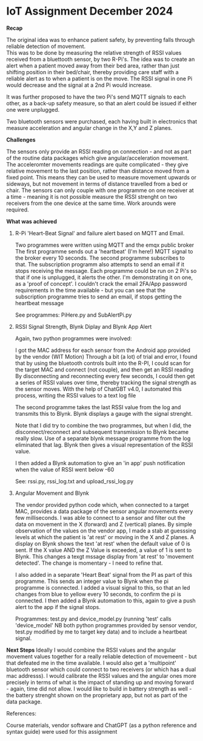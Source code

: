 # IoT Assignment December 2024

**Recap**

The original idea was to enhance patient safety, by preventing falls through reliable detection of movement.  
This was to be done by measuring the relative strength of RSSI values received from a bluettooth sensor, by two R-Pi's. 
The idea was to create an alert when a patient moved away from their bed area, rather than just shifting position in their bed/chair, 
thereby providing care staff with a reliable alert as to when a patient is on the move. The RSSI signal in one Pi would decrease and the signal at a 2nd Pi would increase.

It was further proposed to have the two Pi's send MQTT signals to each other, as a back-up safety measure, so that an alert could be issued if either one were unplugged.

Two bluetooth sensors were purchased, each having built in electronics that measure acceleration and angular change in the X,Y and Z planes. 

**Challenges**

The sensors only provide an RSSI reading on connection - and not as part of the routine data packages which give angular/acceleration movement.
The acceleromter movements readings are quite complicated - they give relative movement to the last position, rather than distance moved from a fixed point.
This means they can be used to measure movement upwards or sideways, but not movement in terms of distance travelled from a bed or chair.
The sensors can only couple with one programme on one receiver at a time - meaning it is not possible measure the RSSI strenght on two receivers from the one device at the same time.
Work arounds were required.

**What was achieved**

1) R-Pi 'Heart-Beat Signal' and failure alert based on MQTT and Email. 

   Two programmes were written using MQTT and the emqx public broker 
   The first programme sends out a 'heartbeat' (I'm here!) MQTT signal to the broker every 10 seconds.
   The second programme subscribes to that. The subscription programm also attempts to send an email if it stops receiving the message.
   Each programme could be run on 2 Pi's so that if one is unplugged, it alerts the other.  I'm demonstrating it on one, as a 'proof of concept'.
   I couldn't crack the email 2FA/App password requirements in the time available - but you can see that the subscription programme tries to send an email, if stops getting the heartbeat message

    See programmes: PiHere.py and SubAlertPi.py

3) RSSI Signal Strength, Blynk Diplay and Blynk App Alert

   Again, two python programmes were involved:
   
   I got the MAC address for each sensor from the Android app provided by the vendor (WIT Motion) 
   Through a bit (a lot) of trial and error, I found that by using the bluetooth controls built into the R-PI, I could scan for the target MAC and connect (not couple), and then get an RSSI reading
   By disconnecting and reconnecting every few seconds, I could then get a series of RSSI values over time, thereby tracking the signal strength as the sensor moves. 
   With the help of ChatGBT v4.0, I automated this process, writing the RSSI values to a text log file

   The second programme takes the last RSSI value from the log and transmits this to Blynk.  Blynk displays a gauge with the signal strenght. 

   Note that I did try to combine the two programmes, but when I did, the disconnect/reconnect and subsequent transmission to Blynk became really slow. Use of a separate blynk message programme from the log eliminated that lag.
   Blynk then gives a visual representation of the RSSI value.

   I then added a Blynk automation to give an 'in app' push notification when the value of RSSI went below -60


   See:  rssi.py, rssi_log.txt and upload_rssi_log.py

5) Angular Movement and Blynk

   The vendor provided python code which, when connected to a target MAC, provides a data package of the sensor angular movements every few milliseconds.
   I was able to connect to a sensor and filter out the data on movement in the X (forward) and Z (vertical) planes.
   By simple observation of the values on the vendor app, I made a stab at guesssing levels at which the patient is 'at rest' or moving in the X and Z planes.
   A display on Blynk shows the text 'at rest' when the default value of 0 is sent.
   If the X value AND the Z Value is exceeded, a value of 1 is sent to Blynk.
   This changes a texgt mssage display from 'at rest' to 'movement detected'.
   The change is momentary - I need to refine that.

   I also added in a separate 'Heart Beat' signal from the PI as part of this programme.  This sends an integer value to Blynk when the pi programme is connected.
   I added a visual signal to this, so that an led changes from blue to yellow every 10 seconds, to confirm the pi is connected.
   I then added a Blynk automation to this, again to give a push alert to the app if the signal stops. 


   Programmes: test.py and device_model.py (running 'test' calls 'device_model' NB both python programmes provided by sensor vendor, test.py modified by me to target key data) and to include a heartbeat signal. 

**Next Steps**
Ideally
I would combine the RSSI values and the angular movement values together for a really reliable detection of movemeent - but that defeated me in the time available.
I would also get a 'multipoint' bluetooth sensor which could connect to two receivers (or which has a dual mac addresss).
I would calibrate the RSSI values and the angular ones more precisely in terms of what is the impact of standing up and moving forward - again, time did not allow. 
I would like to build in battery strength as well - the battery strenght shown on the proprietary app, but not as part of the data package. 

References:

Course materials, vendor software and ChatGPT (as a python reference and syntax guide) were used for this assignment 

   



